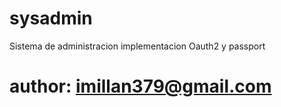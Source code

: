 # sysadmin

Sistema de administracion
implementacion Oauth2 y passport
# author: imillan379@gmail.com
